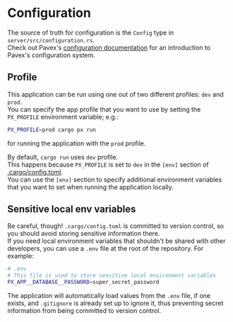 # Configuration

The source of truth for configuration is the `Config` type in `server/src/configuration.rs`.\
Check out Pavex's [configuration documentation](https://pavex.dev/docs/guide/configuration)
for an introduction to Pavex's configuration system.

## Profile

This application can be run using one out of two different profiles: `dev` and `prod`.\
You can specify the app profile that you want to use by setting the `PX_PROFILE` environment variable; e.g.:

```bash
PX_PROFILE=prod cargo px run
```

for running the application with the `prod` profile.

By default, `cargo run` uses `dev` profile.\
This happens because `PX_PROFILE` is set to `dev` in the `[env]` section of [.cargo/config.toml](.cargo/config.toml).\
You can use the `[env]` section to specify additional environment variables that you want to set when running the application locally.

## Sensitive local env variables

Be careful, though! `.cargo/config.toml` is committed to version control, so you should avoid storing sensitive information there.\
If you need local environment variables that shouldn't be shared with other developers, you can use a `.env` file at the root of the repository. For example:

```bash
# .env
# This file is used to store sensitive local environment variables
PX_APP__DATABASE__PASSWORD=super_secret_password
```

The application will automatically load values from the `.env` file, if one exists, and `.gitignore` is already set up to ignore it, thus
preventing secret information from being committed to version control.
